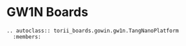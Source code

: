 # GW1N Boards

```{eval-rst}
.. autoclass:: torii_boards.gowin.gw1n.TangNanoPlatform
  :members:
```
